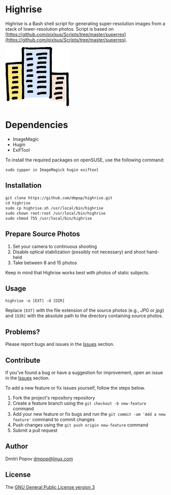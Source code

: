 # Highrise

Highrise is a Bash shell script for generating super-resolution images from a stack of lower-resolution photos. Script is based on [https://github.com/pixlsus/Scripts/tree/master/superres](https://github.com/pixlsus/Scripts/tree/master/superres).

<img src="highrise.png" alt="highrise" width="200">

# Dependencies

- ImageMagic
- Hugin
- ExifTool

To install the required packages on openSUSE, use the following command:

    sudo zypper in ImageMagick hugin exiftool

## Installation

```
git clone https://github.com/dmpop/highrise.git
cd highrise
sudo cp highrise.sh /usr/local/bin/highrise
sudo chown root:root /usr/local/bin/highrise
sudo chmod 755 /usr/local/bin/highrise
```

## Prepare Source Photos

1. Set your camera to continuous shooting
2. Disable optical stabilization (possibly not necessary) and shoot hand-held
3. Take between 8 and 15 photos

Keep in mind that Highrise works best with photos of static subjects.

## Usage

    highrise -e [EXT] -d [DIR]

Replace `[EXT]` with the file extension of the source photos (e.g., *JPG* or *jpg*) and `[DIR]` with the absolute path to the directory containing source photos.

## Problems?

Please report bugs and issues in the [Issues](https://github.com/dmpop/highrise/issues) section.

## Contribute

If you've found a bug or have a suggestion for improvement, open an issue in the [Issues](https://github.com/dmpop/highrise/issues) section.

To add a new feature or fix issues yourself, follow the steps below.

1. Fork the project's repository repository
2. Create a feature branch using the `git checkout -b new-feature` command
3. Add your new feature or fix bugs and run the `git commit -am 'Add a new feature'` command to commit changes
4. Push changes using the `git push origin new-feature` command
5. Submit a pull request

## Author

Dmitri Popov [dmpop@linux.com](mailto:dmpop@linux.com)

## License

The [GNU General Public License version 3](http://www.gnu.org/licenses/gpl-3.0.en.html)
